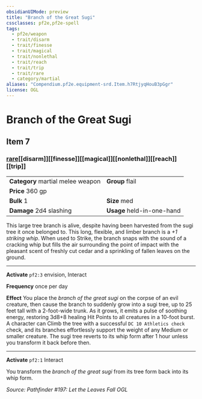 ```yaml
---
obsidianUIMode: preview
title: "Branch of the Great Sugi"
cssclasses: pf2e,pf2e-spell
tags:
  - pf2e/weapon
  - trait/disarm
  - trait/finesse
  - trait/magical
  - trait/nonlethal
  - trait/reach
  - trait/trip
  - trait/rare
  - category/martial
aliases: "Compendium.pf2e.equipment-srd.Item.h7RtjyqHouB3pGgr"
license: OGL
---
```

# Branch of the Great Sugi
## Item 7
### [rare](rare "Rare Rarity Trait")[[disarm]][[finesse]][[magical]][[nonlethal]][[reach]][[trip]]

|  |  |
| -- | -- |
| **Category** martial melee weapon | **Group** flail |
| **Price** 360 gp |  |
| **Bulk** 1 | **Size** med |
| **Damage** 2d4 slashing  | **Usage** held-in-one-hand |



This large tree branch is alive, despite having been harvested from the sugi tree it once belonged to. This long, flexible, and limber branch is a _+1 striking whip_. When used to Strike, the branch snaps with the sound of a cracking whip but fills the air surrounding the point of impact with the pleasant scent of freshly cut cedar and a sprinkling of fallen leaves on the ground.

* * *

**Activate** `pf2:3` envision, Interact

**Frequency** once per day

**Effect** You place the _branch of the great sugi_ on the corpse of an evil creature, then cause the branch to suddenly grow into a sugi tree, up to 25 feet tall with a 2-foot-wide trunk. As it grows, it emits a pulse of soothing energy, restoring 3d8+8 healing Hit Points to all creatures in a 10-foot burst. A character can Climb the tree with a successful `DC 10 Athletics check` check, and its branches effortlessly support the weight of any Medium or smaller creature. The sugi tree reverts to its whip form after 1 hour unless you transform it back before then.

* * *

**Activate** `pf2:1` Interact

You transform the _branch of the great sugi_ from its tree form back into its whip form.

*Source: Pathfinder #197: Let the Leaves Fall*
*OGL*